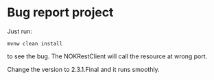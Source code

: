 # Bug report project
Just run:
```
mvnw clean install
```

to see the bug. The NOKRestClient will call the resource at wrong port. 

Change the version to 2.3.1.Final and it runs smoothly. 